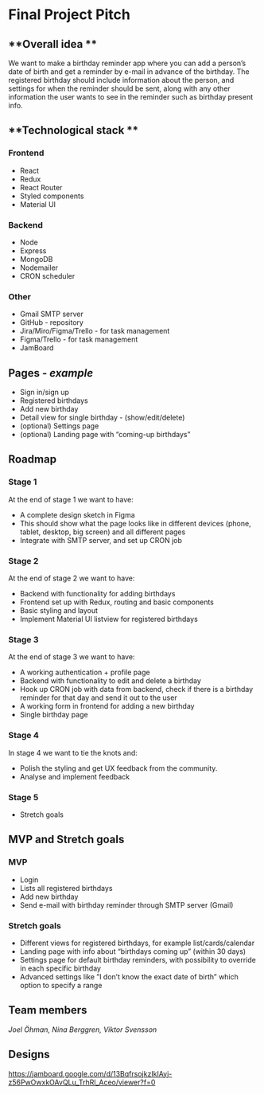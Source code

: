  # Final Project Pitch

## **Overall idea **

We want to make a birthday reminder app where you can add a person’s date of birth and get a reminder by e-mail in advance of the birthday.
The registered birthday should include information about the person, and settings for when the reminder should be sent, along with any other information the user wants to see in the reminder such as birthday present info.


## **Technological stack **

### Frontend

- React
- Redux
- React Router
- Styled components
- Material UI

### Backend

- Node
- Express
- MongoDB
- Nodemailer
- CRON scheduler

### Other

- Gmail SMTP server
- GitHub - repository
- Jira/Miro/Figma/Trello - for task management
- Figma/Trello - for task management
- JamBoard


## Pages *- example*

- Sign in/sign up
- Registered birthdays
- Add new birthday
- Detail view for single birthday - (show/edit/delete)
- (optional) Settings page
- (optional) Landing page with “coming-up birthdays”


## Roadmap

### Stage 1

At the end of stage 1 we want to have:

- A complete design sketch in Figma
- This should show what the page looks like in different devices (phone, tablet, desktop, big screen) and all different pages
- Integrate with SMTP server, and set up CRON job

### Stage 2

At the end of stage 2 we want to have:

- Backend with functionality for adding birthdays
- Frontend set up with Redux, routing and basic components
- Basic styling and layout
- Implement Material UI listview for registered birthdays


### Stage 3

At the end of stage 3 we want to have:

- A working authentication + profile page
- Backend with functionality to edit and delete a birthday
- Hook up CRON job with data from backend, check if there is a birthday reminder for that day and send it out to the user
- A working form in frontend for adding a new birthday
- Single birthday page


### Stage 4

In stage 4 we want to tie the knots and:

- Polish the styling and get UX feedback from the community.
- Analyse and implement feedback


### Stage 5

- Stretch goals

## MVP and Stretch goals

### MVP

- Login
- Lists all registered birthdays
- Add new birthday
- Send e-mail with birthday reminder through SMTP server (Gmail)


### Stretch goals

- Different views for registered birthdays, for example list/cards/calendar
- Landing page with info about “birthdays coming up” (within 30 days) 
- Settings page for default birthday reminders, with possibility to override in each specific birthday
- Advanced settings like ”I don’t know the exact date of birth” which option to specify a range


## **Team members**

*Joel Öhman, Nina Berggren, Viktor Svensson*

## Designs

https://jamboard.google.com/d/13BqfrsojkzIkIAyj-z56PwOwxkOAvQLu_TrhRl_Aceo/viewer?f=0